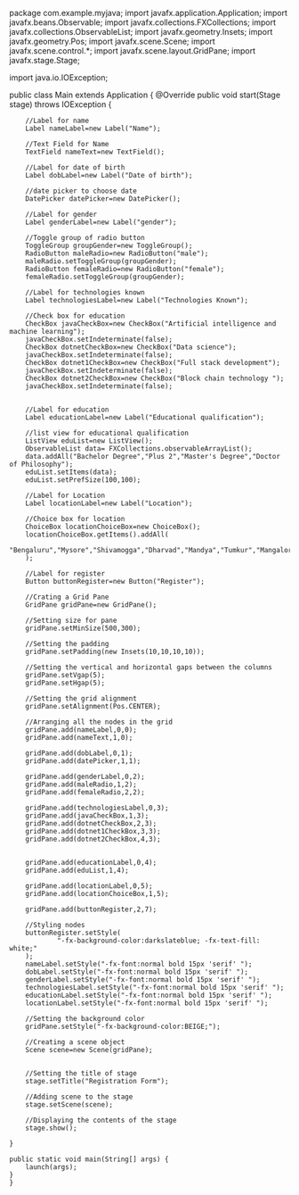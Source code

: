 package com.example.myjava;
import javafx.application.Application;
import javafx.beans.Observable;
import javafx.collections.FXCollections;
import javafx.collections.ObservableList;
import javafx.geometry.Insets;
import javafx.geometry.Pos;
import javafx.scene.Scene;
import javafx.scene.control.*;
import javafx.scene.layout.GridPane;
import javafx.stage.Stage;

import java.io.IOException;

public class Main extends Application {
    @Override
    public void start(Stage stage) throws IOException {

        //Label for name
        Label nameLabel=new Label("Name");

        //Text Field for Name
        TextField nameText=new TextField();

        //Label for date of birth
        Label dobLabel=new Label("Date of birth");

        //date picker to choose date
        DatePicker datePicker=new DatePicker();

        //Label for gender
        Label genderLabel=new Label("gender");

        //Toggle group of radio button
        ToggleGroup groupGender=new ToggleGroup();
        RadioButton maleRadio=new RadioButton("male");
        maleRadio.setToggleGroup(groupGender);
        RadioButton femaleRadio=new RadioButton("female");
        femaleRadio.setToggleGroup(groupGender);

        //Label for technologies known
        Label technologiesLabel=new Label("Technologies Known");

        //Check box for education
        CheckBox javaCheckBox=new CheckBox("Artificial intelligence and machine learning");
        javaCheckBox.setIndeterminate(false);
        CheckBox dotnetCheckBox=new CheckBox("Data science");
        javaCheckBox.setIndeterminate(false);
        CheckBox dotnet1CheckBox=new CheckBox("Full stack development");
        javaCheckBox.setIndeterminate(false);
        CheckBox dotnet2CheckBox=new CheckBox("Block chain technology ");
        javaCheckBox.setIndeterminate(false);


        //Label for education
        Label educationLabel=new Label("Educational qualification");

        //list view for educational qualification
        ListView eduList=new ListView();
        ObservableList data= FXCollections.observableArrayList();
        data.addAll("Bachelor Degree","Plus 2","Master's Degree","Doctor of Philosophy");
        eduList.setItems(data);
        eduList.setPrefSize(100,100);

        //Label for Location
        Label locationLabel=new Label("Location");

        //Choice box for location
        ChoiceBox locationChoiceBox=new ChoiceBox();
        locationChoiceBox.getItems().addAll(
                "Bengaluru","Mysore","Shivamogga","Dharvad","Mandya","Tumkur","Mangalore"
        );

        //Label for register
        Button buttonRegister=new Button("Register");

        //Crating a Grid Pane
        GridPane gridPane=new GridPane();

        //Setting size for pane
        gridPane.setMinSize(500,300);

        //Setting the padding
        gridPane.setPadding(new Insets(10,10,10,10));

        //Setting the vertical and horizontal gaps between the columns
        gridPane.setVgap(5);
        gridPane.setHgap(5);

        //Setting the grid alignment
        gridPane.setAlignment(Pos.CENTER);

        //Arranging all the nodes in the grid
        gridPane.add(nameLabel,0,0);
        gridPane.add(nameText,1,0);

        gridPane.add(dobLabel,0,1);
        gridPane.add(datePicker,1,1);

        gridPane.add(genderLabel,0,2);
        gridPane.add(maleRadio,1,2);
        gridPane.add(femaleRadio,2,2);

        gridPane.add(technologiesLabel,0,3);
        gridPane.add(javaCheckBox,1,3);
        gridPane.add(dotnetCheckBox,2,3);
        gridPane.add(dotnet1CheckBox,3,3);
        gridPane.add(dotnet2CheckBox,4,3);


        gridPane.add(educationLabel,0,4);
        gridPane.add(eduList,1,4);

        gridPane.add(locationLabel,0,5);
        gridPane.add(locationChoiceBox,1,5);

        gridPane.add(buttonRegister,2,7);

        //Styling nodes
        buttonRegister.setStyle(
                "-fx-background-color:darkslateblue; -fx-text-fill: white;"
        );
        nameLabel.setStyle("-fx-font:normal bold 15px 'serif' ");
        dobLabel.setStyle("-fx-font:normal bold 15px 'serif' ");
        genderLabel.setStyle("-fx-font:normal bold 15px 'serif' ");
        technologiesLabel.setStyle("-fx-font:normal bold 15px 'serif' ");
        educationLabel.setStyle("-fx-font:normal bold 15px 'serif' ");
        locationLabel.setStyle("-fx-font:normal bold 15px 'serif' ");

        //Setting the background color
        gridPane.setStyle("-fx-background-color:BEIGE;");

        //Creating a scene object
        Scene scene=new Scene(gridPane);


        //Setting the title of stage
        stage.setTitle("Registration Form");

        //Adding scene to the stage
        stage.setScene(scene);

        //Displaying the contents of the stage
        stage.show();

    }

    public static void main(String[] args) {
        launch(args);
    }
    }
  
